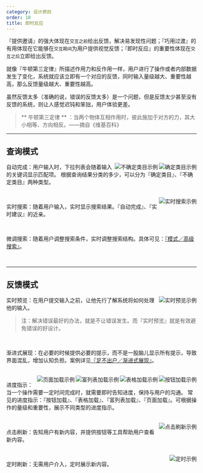 ```yaml
---
category: 设计原则
order: 10
title: 即时反应
---
```


『提供邀请』的强大体现在`交互之前`给出反馈，解决易发现性问题；『巧用过渡』的有用体现在它能够在`交互期间`为用户提供视觉反馈；『即时反应』的重要性体现在`交互之后`立即给出反馈。

就像『牛顿第三定律』所描述作用力和反作用一样，用户进行了操作或者内部数据发生了变化，系统就应该立即有一个对应的反馈，同时输入量级越大、重要性越高，那么反馈量级越大、重要性越高。

虽然反馈太多（准确的说，错误的反馈太多）是一个问题，但是反馈太少甚至没有反馈的系统，则让人感觉迟钝和笨拙，用户体验更差。

> ** 牛顿第三定律 ** ：当两个物体互相作用时，彼此施加于对方的力，其大小相等、方向相反。——摘自《维基百科》

---

## 查询模式


<img class="preview-img" align="right" alt="确定类目示例" description="用户所查询的关键词，只会在『话题』、『问题』、『文章』这 3 种类目中出现。" src="http://10.230.135.97:8000/react/react1.png">

<img class="preview-img" align="right" alt="不确定类目示例" description="用户所查询的关键词，其所属的类目数量不确定，可能 4 个，可能 5 个，可能更多。" src="http://10.230.135.97:8000/react/react2.png">

自动完成：用户输入时，下拉列表会随着输入的关键词显示匹配项。
根据查询结果分类的多少，可以分为『确定类目』、『不确定类目』两种类型。

<br>

<img class="preview-img" align="right" alt="实时搜索示例" description="用户输入一个搜索值，系统随即显示查询结果。" src="http://10.230.135.97:8000/react/react3.png">

实时搜索：随着用户输入，实时显示搜索结果。『自动完成』、『实时建议』的近亲。

<br>

微调搜索：随着用户调整搜索条件，实时调整搜索结构。具体可见：[『模式／高级搜索』](/docs/pattern/advanced-search)。

<br>

---
## 反馈模式

<img class="preview-img" align="right" alt="实时预览示例" description="根据用户的输入，提供关于密码强度和有效性的实时反馈。" src="http://10.230.135.97:8000/react/react4.png">

实时预览：在用户提交输入之前，让他先行了解系统将如何处理他的输入。

>注：解决错误最好的办法，就是不让错误发生。而『实时预览』就是有效避免错误的好设计。

<br>

渐进式展现：在必要的时候提供必要的提示，而不是一股脑儿显示所有提示，导致界面混乱，增加认知负担。案例详见[『足不出户／渐进式展现』](/docs/spec/stay#流程处理)。

<br>

<img class="preview-img" align="right" alt="按钮加载示例" src="http://10.230.135.97:8000/react/react5.png">

<img class="preview-img" align="right" alt="表格加载示例" src="http://10.230.135.97:8000/react/react6.png">

<img class="preview-img" align="right" alt="富列表加载示例" src="http://10.230.135.97:8000/react/react7.png">

<img class="preview-img" align="right" alt="页面加载示例" src="http://10.230.135.97:8000/react/react8.png">


进度指示：当一个操作需要一定时间完成时，就需要即时告知进度，保持与用户的沟通。
常见的进度指示：『按钮加载』、『表格加载』、『富列表加载』、『页面加载』。可根据操作的量级和重要性，展示不同类型的进度指示。

<br>

<img class="preview-img" align="right" alt="点击刷新示例" src="http://10.230.135.97:8000/react/react9.png">

点击刷新：告知用户有新内容，并提供按钮等工具帮助用户查看新内容。

<br>

<img class="preview-img" align="right" alt="定时示例"  description="新增的列表项『高亮』，持续几秒后恢复正常。" src="http://10.230.135.97:8000/react/react10.png">

定时刷新：无需用户介入，定时展示新内容。
